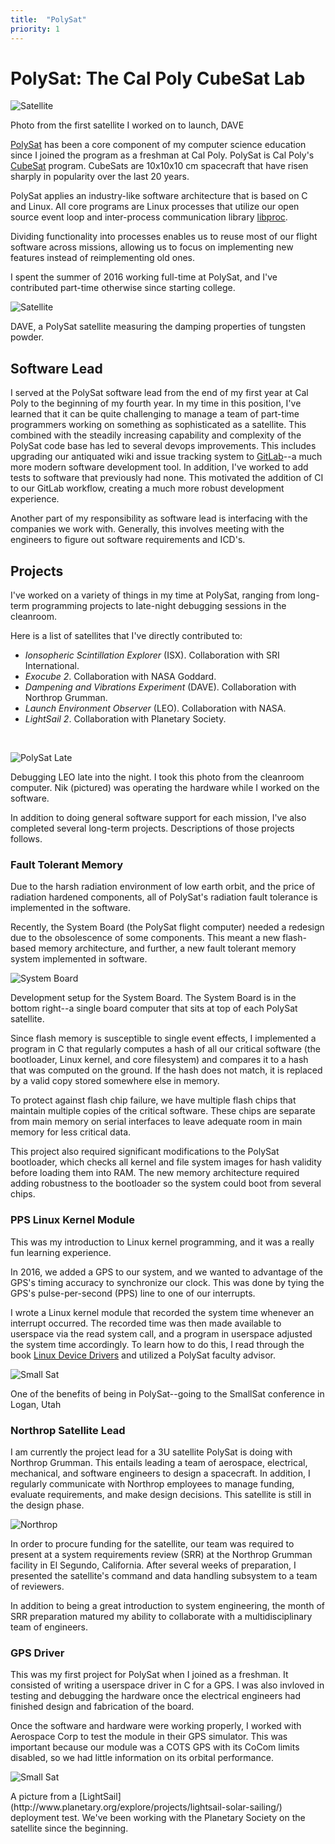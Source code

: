 ```yaml
---
title:  "PolySat"
priority: 1
---
```


# PolySat: The Cal Poly CubeSat Lab

![Satellite](./assets/dave_pic.jpg)
<p class='lb-project-caption'>
Photo from the first satellite I worked on to launch, DAVE
</p>

[PolySat](http://polysat.calpoly.edu) has been a core component of my computer science education since I joined the program as a freshman at Cal Poly. PolySat is Cal Poly's [CubeSat](https://en.wikipedia.org/wiki/CubeSat) program. CubeSats are 10x10x10 cm spacecraft that have risen sharply in popularity over the last 20 years.

PolySat applies an industry-like software architecture that is based on C and Linux. All core programs are Linux processes that utilize our open source event loop and inter-process communication library [libproc](https://github.com/PolySat/libproc).

Dividing functionality into processes enables us to reuse most of our flight software across missions, allowing us to focus on implementing new features instead of reimplementing old ones.

I spent the summer of 2016 working full-time at PolySat, and I've contributed part-time otherwise since starting college.

![Satellite](./assets/dave.jpg)
<p class='lb-project-caption'>
DAVE, a PolySat satellite measuring the damping properties of tungsten powder.
</p>

## Software Lead

I served at the PolySat software lead from the end of my first year at Cal Poly to the beginning of my fourth year. In my time in this position, I've learned that it can be quite challenging to manage a team of part-time programmers working on something as sophisticated as a satellite. This combined with the steadily increasing capability and complexity of the PolySat code base has led to several devops improvements. This includes upgrading our antiquated wiki and issue tracking system to [GitLab](https://about.gitlab.com/)--a much more modern software development tool. In addition, I've worked to add tests to software that previously had none. This motivated the addition of CI to our GitLab workflow, creating a much more robust development experience.

Another part of my responsibility as software lead is interfacing with the companies we work with. Generally, this involves meeting with the engineers to figure out software requirements and ICD's.

## Projects

I've worked on a variety of things in my time at PolySat, ranging from long-term programming projects to late-night debugging sessions in the cleanroom.

Here is a list of satellites that I've directly contributed to:

- <i>Ionsopheric Scintillation Explorer</i> (ISX). Collaboration with SRI International.
- <i>Exocube 2</i>. Collaboration with NASA Goddard.
- <i>Dampening and Vibrations Experiment</i> (DAVE). Collaboration with Northrop Grumman.
- <i>Launch Environment Observer</i> (LEO). Collaboration with NASA.
- <i>LightSail 2</i>. Collaboration with Planetary Society.

<br>

![PolySat Late](./assets/polysat_late.jpg)
<p class='lb-project-caption'>
Debugging LEO late into the night. I took this photo from the cleanroom computer. Nik (pictured) was operating the hardware while I worked on the software.
</p>

In addition to doing general software support for each mission, I've also completed several long-term projects. Descriptions of those projects follows.

### Fault Tolerant Memory

Due to the harsh radiation environment of low earth orbit, and the price of radiation hardened components, all of PolySat's radiation fault tolerance is implemented in the software.

Recently, the System Board (the PolySat flight computer) needed a redesign due to the obsolescence of some components. This meant a new flash-based memory architecture, and further, a new fault tolerant memory system implemented in software.

![System Board](./assets/sysboard.jpg)
<p class='lb-project-caption'>
Development setup for the System Board. The System Board is in the bottom right--a single board computer that sits at top of each PolySat satellite.
</p>

Since flash memory is susceptible to single event effects, I implemented a program in C that regularly computes a hash of all our critical software (the bootloader, Linux kernel, and core filesystem) and compares it to a hash that was computed on the ground. If the hash does not match, it is replaced by a valid copy stored somewhere else in memory.

To protect against flash chip failure, we have multiple flash chips that maintain multiple copies of the critical software. These chips are separate from main memory on serial interfaces to leave adequate room in main memory for less critical data.

This project also required significant modifications to the PolySat bootloader, which checks all kernel and file system images  for hash validity before loading them into RAM. The new memory architecture required adding robustness to the bootloader so the system could boot from several chips.

### PPS Linux Kernel Module

This was my introduction to Linux kernel programming, and it was a really fun learning experience.

In 2016, we added a GPS to our system, and we wanted to advantage of the GPS's timing accuracy to synchronize our clock. This was done by tying the GPS's pulse-per-second (PPS) line to one of our interrupts.

I wrote a Linux kernel module that recorded the system time whenever an interrupt occurred. The recorded time was then made available to userspace via the read system call, and a program in userspace adjusted the system time accordingly. To learn how to do this, I read through the book [Linux Device Drivers](http://shop.oreilly.com/product/9780596005900.do) and utilized a PolySat faculty advisor.

![Small Sat](./assets/smallsat.jpg)
<p class='lb-project-caption'>
One of the benefits of being in PolySat--going to the SmallSat conference in Logan, Utah
</p>

### Northrop Satellite Lead

I am currently the project lead for a 3U satellite PolySat is doing with Northrop Grumman. This entails leading a team of aerospace, electrical, mechanical, and software engineers to design a spacecraft. In addition, I regularly communicate with Northrop employees to manage funding, evaluate requirements, and make design decisions. This satellite is still in the design phase.

![Northrop](./assets/northrop-satellite-lead.png)

In order to procure funding for the satellite, our team was required to present at a system requirements review (SRR) at the Northrop Grumman facility in El Segundo, California. After several weeks of preparation, I presented the satellite's command and data handling subsystem to a team of reviewers.

In addition to being a great introduction to system engineering, the month of SRR preparation matured my ability to collaborate with a multidisciplinary team of engineers.


### GPS Driver

This was my first project for PolySat when I joined as a freshman. It consisted of writing a userspace driver in C for a GPS. I was also invloved in testing and debugging the hardware once the electrical engineers had finished design and fabrication of the board.

Once the software and hardware were working properly, I worked with Aerospace Corp to test the module in their GPS simulator. This was important because our module was a COTS GPS with its CoCom limits disabled, so we had little information on its orbital performance.

![Small Sat](./assets/lightsail.jpg)
<p class='lb-project-caption'>
A picture from a [LightSail](http://www.planetary.org/explore/projects/lightsail-solar-sailing/) deployment test. We've been working with the Planetary Society on the satellite since the beginning.
</p>